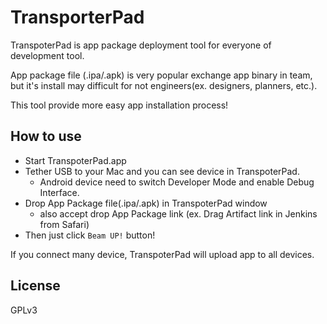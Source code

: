# TransporterPad

TranspoterPad is app package deployment tool for everyone of development tool.

App package file (.ipa/.apk) is very popular exchange app binary in team, but it's install may difficult for not engineers(ex. designers, planners, etc.).

This tool provide more easy app installation process!

## How to use

- Start TranspoterPad.app
- Tether USB to your Mac and you can see device in TranspoterPad.
    - Android device need to switch Developer Mode and enable Debug Interface.
- Drop App Package file(.ipa/.apk) in TranspoterPad window
    - also accept drop App Package link (ex. Drag Artifact link in Jenkins from Safari)
- Then just click `Beam UP!` button!

If you connect many device, TranspoterPad will upload app to all devices.

## License

GPLv3
